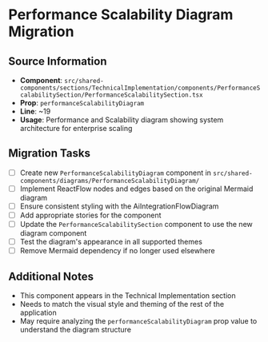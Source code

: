 # Performance Scalability Diagram Migration

## Source Information
- **Component**: `src/shared-components/sections/TechnicalImplementation/components/PerformanceScalabilitySection/PerformanceScalabilitySection.tsx`
- **Prop**: `performanceScalabilityDiagram`
- **Line**: ~19
- **Usage**: Performance and Scalability diagram showing system architecture for enterprise scaling

## Migration Tasks
- [ ] Create new `PerformanceScalabilityDiagram` component in `src/shared-components/diagrams/PerformanceScalabilityDiagram/`
- [ ] Implement ReactFlow nodes and edges based on the original Mermaid diagram
- [ ] Ensure consistent styling with the AiIntegrationFlowDiagram
- [ ] Add appropriate stories for the component
- [ ] Update the `PerformanceScalabilitySection` component to use the new diagram component
- [ ] Test the diagram's appearance in all supported themes
- [ ] Remove Mermaid dependency if no longer used elsewhere

## Additional Notes
- This component appears in the Technical Implementation section
- Needs to match the visual style and theming of the rest of the application
- May require analyzing the `performanceScalabilityDiagram` prop value to understand the diagram structure 